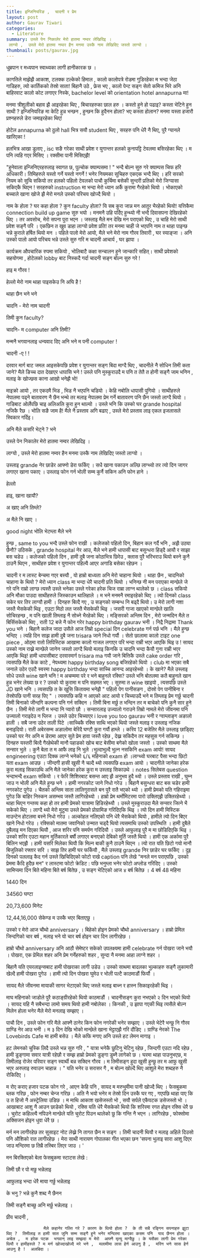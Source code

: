```yaml
---
title: इन्जिनियरिङ ,  चादनी र प्रेम
layout: post
author: Gaurav Tiwari
categories:
  - Literature
summary: उस्ले पेन निकालेर मेरो हातमा नम्वर लेखिदिइ ।
 लाग्यो ,  उस्ले मेरो हातमा नम्वर हैन मनमा उस्कै नाम लेखिदिए जस्तो लाग्यो ।
thumbnail: posts/gaurav.jpg
---
```

 धुम्रपान र मध्यपान स्वाथ्यका लागी हानीकारक छ ।



कागतिले माझेझै आकाश,  टलक्क टल्केको हिमाल ,  कालो कालोपत्रे रोडमा गुडिरहेका म भन्दा जेठा गाडिहरु,  त्यो कार्तिकको तेस्रो साता!  बिहानै उठे ,  फ्रेस भए ,  कालो पेन्ट सङ्ग सेतो कमिज भिरे अनि बाहिरवाट कालो कोट लगाएर निस्के,  bachelor level को orientation  hotel annapurna मा! 

मनमा त्रीशुलीको बहाव झै आइरहेका थिए ,  बिचारहरुका  छाल हरु ।  कस्तो हुने हो पढाइ?  कस्ता भेटिने हुन साथी ?  इन्जिनियरिङ मा केटि हुन्न भन्छन ,  हुन्छन कि हुदैनन होला?  भए कस्ता होलान?  मनमा यस्ता हजारौ प्रश्नहरुले डेरा जमाइरहेका थिए!

होटेल annapurna को ठुलो hall भित्र सयौ student थिए ,  सरहरु पनि धेरै नै थिए,  पुरै ग्यानले खारिएका ! 

हलभित्र आखा डुलाए ,  isc सङै गरेका साथी प्रवेश र युगान्तर हलको  कुनापट्टि टेवलमा बसिरहेका थिए । म पनि त्यहि गएर मिसिए । रक्सीमा पानी मिसिएझै! 

  "हुनेवाला इन्जिनिएरहरुलाइ स्वागत छ,  पुल्चोक क्याम्पसमा ! "  भन्दै बोल्न सुरु गरे क्याम्पस चिफ हरि अधिकारी। तिमिहरुले यस्तो गर्ने यस्तो नगर्ने ! भनेर नियमका सुचिहरु एकएक भन्दै थिए । हरि सरको नियम को सुचि सकियो तर हलको पहिलो टेवलको पाचौ कुर्चिमा बसेकी सुन्दरी प्रतिको मेरो जिग्यासा सकिएकै थिएन !  सरहरुको instruction मा भन्दा मेरो ध्यान अर्कै कुरामा गैरहेको थियो ।  भोकाएको बच्चाले खाना खोजे झै मेरो मनले उस्को परिचय खोज्दै थियो । 

 नाम के होला ?  घर कहा होला ?  कुन faculty होला?  यि सब कुरा जान्न मन आतुर भैरहेको थियो! यत्तिकैमा connection build up game सुरु भयो । मनमनै उहि पर्दिए हुन्थ्यो नी भन्दै दिवासपना देखिरहेको थिए । तर अवसोच, मेरो सपना पुरा भएन । जस्लाइ मैले मन देखि मन पराएको थिए ,  उ चाहि मेरो साथी प्रवेश सङ्गै परि । एकछिन त खुव डाहा लाग्यो प्रवेश प्रति!  तर मनमा चाही जे भएपनि नाम त थाहा पाइन्छ भन्ने कुराले हर्षित थियो मन । पहिले पालो मेरो आयो, मैले भने मेरो नाम गौरव तिवारी ,  घर स्याङ्जा । अनि उस्को पालो आयो परिचय भन्ने उस्ले सुरु गरि  म चादनी आचार्य ,  घर झापा ।

 कार्यक्रम औपचारिक रुपमा सकियो ,  भोलिबाटै कक्षा सन्चालन हुने जान्कारि सहित्। साथी प्रवेशको सहयोगमा ,  होटेलको lobby बाट निस्कदै गर्दा  चादनी सङ्ग बोल्न सुरु गरे ! 

 हाइ म गौरव ! 

 हेल्लो मेरो नाम थाहा पाइसकेउ नि अघि है !

 थाहा छैन भने भने

 चादनि - मेरो नाम चादनी 

 तिमी कुन faculty?

 चादनि- म computer अनि तिमी? 

 मन्मनै भगवानलाइ धन्यवाद दिए अनि भने म पनी computer ! 

 चादनी -ए ! ! 

 दरवार मार्ग बाट जमल आइसकेपछि प्रवेश र युगान्तर सङ्ग बिदा माग्दै थिए ,  चादनीले नै सोधिन तिमी कता जाने?  मैले ङिच्च दात देखाएर धापासि भने ! उस्ले पनि मुस्कुराउदै म पनि त तेतै त होनी सङ्गै जाम  भनिन ,  मलाइ के खोज्छस काना आखो भनेझै भो! 

 माइक्रो आयो ,  तर एकदमै भिड ,  भिड नै भएपनि चडियो । केहि नबोलि धापासी पुगियो । साथीहरुले नेपालमा पढ्ने बातावरण नै छैन  भन्थे तर मलाइ नेपालमा प्रेम गर्ने बातावरण पनि छैन जस्तो लाग्दै थियो । गाडिबाट ओर्लेपछि चाइ अलिअलि कुरा हुन थाल्यो । उस्ले भनि कि उस्को घर grande hospital नजिकै रैछ । भोलि सङै जाम है!  मैले नै प्रस्ताव अगि बढाए , उस्ले मेरो प्रस्ताव लाइ एकल इजलासले स्विकार गर्दिइ।

 अनि मैले कसरि भेट्ने ?  भने

 उस्ले पेन निकालेर मेरो हातमा नम्वर लेखिदिइ ।

 लाग्यो ,  उस्ले मेरो हातमा नम्वर हैन मनमा उस्कै नाम लेखिदिए जस्तो लाग्यो ।

 उस्लाइ grande नेर छाडेर आफ्नो डेरा फर्किए । सधै खाना पकाउन अल्छि लाग्थ्यो तर त्यो दिन जागर लगाएर खाना पकाए । उस्लाइ फोन गर्न भोली सम्म कुर्नै सकिन अनि फोन हाने ।

 हेल्लो

 हाइ,  खाना खायौ? 

 अ खाए  अनि तिम्ले? 

 अ मैले नि खाए ।

good night भोलि भेटम्ला मैले भने

हुन्छ ,  same to you भन्दै उस्ले फोन राखी ।
कलेजको पहिलो दिन, 
बिहान कल गर्दै भनि ,  अझै उठ्या छैनौ? 
उठिसके , grande hospital नेर आउ,  मैले भने हामी धापासी बाट बसुन्धरा हिड्दै आयौ र साझा बस चडेउ ।
 कलेजको पहिलो दिन ,  हामी दुबै जना कोठाभित्र छिरेउ ,  क्लास पुरै भरिभराउ थियो  बस्ने कुनै ठाउनै थिएन ,  साथीहरु प्रवेश र युगान्तर पहिल्यै आएर अगाडि बसेका रहेछन । 

चादनी र म लास्ट बेन्चमा गएर बस्यौ ,  यो हाम्रो बाध्यता अनि मेरो चाहाना थियो । थाहा छैन ,  चादनिको चाहाना के थियो ? 
मेरो ध्यान class मा भन्दा धेरै चादनी प्रति थियो । भनिन्छ नी मन पराएका मान्छेले जे गरे पनि राम्रो लाग्छ त्यस्तै उस्ले भनेका उस्ले गरेका हरेक चिज राम्रा लाग्न थालेको छ । class सकियो अनि मौका पाउदा साथीहरुले जिस्काउन थालिहाले । म भने मनमनै रमाइरहेको थिए । त्यो दिनको class सकेर घर तिर लाग्यौ हामी । 
दिनहरु बित्दै गए  ,  उ सङ्गको सम्बन्ध नि बढ्दै थियो। उ मेरो लागी नशा जस्तै भैसकेकी थिइ ,  एउटा मिठो लत जस्तै भैसकेकी थिइ । जसरी गाजा खाएको मान्छेले खालि सोचिरहन्छ  ,  म पनि खाली तिम्लाइ नै सोच्ने भैरहेको थिए । 
  मङ्सिरको अन्तिम दिन ,  मेरो जन्मदिन 
मैले त बिर्सिसकेको थिए ,  राती 12 बजे नै फोन गरेर happy birthday gaurav भनी । निद्रै निद्रामा Thank you भने । 
बिहानै कलेज जादा उसैले आज तिम्रो special दिन celebrate गर्न पर्छ भनि । मैले हुन्छ भन्दिए  । 
त्यहि दिन साझ हामी दुबै जना  trisara जाने निधो गर्यौ  ।
सेतो छालामा कालो टाइट one piece ,  ओठ्मा रातो लिपिस्टिक आखामा कालो गाजल लगाएर परि भन्दा राम्री भएर आएकि थिइ उ ! 
सायद उस्को नाम राख्ने मान्छेले जानेन जस्तो लाग्दै थियो मलाइ किनकि उ चादनि भन्दा कैयौ गुना राम्री भएर आएकि थिइ! 
हामी धापासीबाट दरवारमार्ग  trisara ma गयौ 
जाने बित्तिकै उस्ले cake order गरि , त्यसपछि मैले केक काटे ,  नेपथ्यमा happy birthday song बजिरहेको थियो । club मा भएका सबै जनाले उठेर एउटै स्वरमा happy birthday भन्दा साच्चि आनन्द आइरहेथ्यो ।
के खाने?  मैले उस्लाइ सोधे
उस्ले wine खाने भनि ! 
म अचम्ममा परे र भने बाहुनले रक्सि? 
उस्ले भनि बोतलमा कतै बाहुनले खान हुन्न भनेर लेख्या छ र ? 
  उस्को यो कुरामा म पनि सहमत भए ।
सुरुमा त wine खाइयो ,  त्यसपछि उस्ले JD खाने भनि । त्यसपछि त के खुसि कितावमा भनेझै " पहिलो पेग पानीसङग ,  दोस्रो पेग पानीबिना र तेस्रोपछि पानी सरह पिए " ।
त्यसपछि कहि  न आएको आट आयो  र चिच्याउदै भने  म तिम्लाइ प्रेम गर्छु चादनी तिमी बिनाको जीन्दगि कल्पना पनि गर्न सक्दिन । तिमी बिना मर्छु त भन्दिन तर म बाचेको पनि कुनै सार हुने छैन । तिमी मेरो लागी म भन्दा नि प्यारो छौ  । सन्सारलाइ उज्यालो गराउने तिम्रो नामले मेरो जीवनमा पनि उज्यालो गराइदेउ न प्लिज ।
उस्ले उठेर चिच्याएर  i love you too gaurav भनी र ग्वाम्लाङ्ग अङालो हाली । सबै जना उठेर ताली पिटे ।साच्चिकै रक्सि साथि भएको थियो जस्ले मलाइ र उस्लाइ नजिक बनाइदियो। राती अबेरसम्म अङालोमा बेरिदै घण्टौ कुरा गर्यौ  हाम्ले । करिव 12 बजेतिर मैले उस्लाइ छाड्दिए उस्को घर नेर अनि म डेरामा आएर सुते प्रेम हावा जस्तै रहेछ ,  देख्न सकिदैन तर महसुस गर्न सकिन्छ ।  
दिनहरु यस्तरी बित्दै गैरहेथेकी मानौ पहाडको खोच बाट बेसीमा बगेको खोला जस्तो । 
उस्को साथमा मैले सन्सार भुले । कुनै बेला त म आफै लाइ नि भुले ।भुल्दाभुल्दै भुल्न नसकिनि exam आयो! 
सायद engineering एउटा दिक्क लाग्ने भनेको ६/६ महिनाको exam हो ।लाग्थ्यो घरबाट पैसा भन्दा छिटो यता exam आउछ । जीन्दगी हासी खुसी नै चल्दै थ्यो त्यसपछि exam आयो ।
चादनीले जानेका हरेक कुरा मलाइ सिकाउथि अनि मैले जानेका हरेक कुरा म उस्लाइ सिकाउथे । notes  सिलेबस question भन्दाभन्दै exam सकियो । र फेरि शिशिरबाट बसन्त आए झै अनुभव हुदै थ्यो ।
उस्ले प्रस्ताव राखी ,  घुम्न जाउ न भोली अनि मैले हुन्छ भने । हामी नगरकोट जाने निधो गरेउ । बिहानै बसुन्धरा बाट बस चडेर हामी नगरकोट पुगेउ । चैतको अन्तिम साता लालिगुरासले बन पुरै रातै भएको थ्यो । 
हामी प्रेमको यति गहिराइमा पुगेउ कि बाहिर निस्कन असम्भव जस्तै लागिरहेथ्यो । हाम्रो प्रेम थर्मोमिटरमा पारो उक्लिएझै उक्लिरहेथ्यो । थाहा थिएन गन्तव्य कहा हो तर हामी प्रेमको यात्रामा हिडिरहेथ्यौ । उस्ले मुस्कुराउदा मैले सन्सार जित्ने भै सकेको थिए । लाग्दै थ्यो मेरो मुटुमा उस्ले प्रेमको प्रोग्रामिङ गरिदिएकि थिइ ।
त्यो दिन हामी मिस्टिक माउन्टेन होटलमा बस्ने निधो गरेउ । अल्कोहल नलिएको पनि धेरै भैसकेको थियो ,  हामीले त्यो दिन बिएर खाने निधो गरेउ । रक्सिको मातमा जवानिको उन्मात चड्दै थियो त्यसमाथि उस्को उपस्थिति । हामी दुबैले दुबैलाइ मन दिएका थियौ ,  आज शरिर पनि समर्पण गरिदियौ ।  उस्ले आफुलाइ पुरै म मा छोडिदिएकि थिइ ।  उस्को शरिर एउटा  महान मुर्तिकारले बर्षौ लगाएर बनाएको देबिको मुर्ति जस्तै थियो । हामी एक अर्कामा पुरै बिलिन भएझै । हामी यसरि मिलेका थियौ कि मिल्न बाकी कुनै ठाउनै थिएन ।  त्यो रात यति छिटो गयो मानौ बिजुलिको रफ्तार सरि ।
साझ तिर हामी घर फर्कियौ , मैले उस्लाइ grande निर छाडेर घर फर्किए । दुइ दिनको पललाइ कैद गर्न उस्ले खिचिदिएको फोटो राखे  caption पनि लेखे "मनले मन पराएपछि ,  उस्को प्रेममा कैदि  हुदैछ मन"  र लास्टमा फोटो क्रेडिट : पछि भनुम्ला भनेर फोटो अप्लोड गरिदिए ।
उस्को सामिप्यमा दिन बिते महिना बिते बर्ष बितेछ ,  उ सङ्ग भेटिएको आज ४ बर्ष बितेछ ।
4 बर्ष
48 महिना

 1440 दिन 

 34560 घण्टा 

20,73,600 मिनेट 

12,44,16,000 सेकेण्ड म उस्कै भएर बिताएछु । 

 उस्को र मेरो  आज चौथो anniversary ।  बिहेको होइन प्रेमको चौथो anniversary । हाम्रो प्रेमिल जिन्दगिको चार बर्ष ,  मलाइ भने यो चार बर्ष होइन चार दिन लागीरहेछ ।



 हाम्रो चौथो anniversary  अनि आठौ सेमेष्टर सकेको उपलक्ष्यमा हामी celebrate गर्न पोखरा जाने भयौ । पोखरा,  एक प्रेमिल शहर अनि प्रेम गर्नेहरुको शहर ,  सुन्दा नै मनमा आहा लाग्ने शहर ।



 बिहानै यति एयरलाइन्सबाट हामी पोखराका लागी उडेउ । उस्को साथमा बादलका भुल्काहरु सङ्गै लुकामारी  खेल्दै हामी पोखरा पुगेउ । हामी त्यो दिन पोखरा घुमेउ र भोली पल्टै काठमाडौं  फिर्यौ ।



 सायद मैले जीवनमा मायाकी सागर भेटाएको थिए जस्ले मलाइ बाच्न र हास्न सिकाइरहेकी थिइ ।



 माघ महिनाको जाडोले पुरै कठाङ्ग्रीरहेको थियो काठमाडौं । चादनीसङ्ग कुरा नभएको २ दिन भएको थियो । सायद यहि नै सबैभन्दा लामो समय थियो हामी नबोलेका । किनकी ,  उ झापा गएकी थिइ त्यसैले बोल्न मिलेन होला भनेर मैले मेरो मनलाइ सम्झाए ।



 पाचौ दिन ,  उस्ले फोन गरि मैले आफ्नै ठानेर किन फोन नगरेकी भनेर सम्झाए  । उस्ले भेटेरै भन्छु नि गौरव  ग्राण्डि नेर आउ भनी । म ३ दिन देखि भोको मान्छेले खाना भेट्टाएझै गरि दौडिए । ग्राण्डि नेरको The Lovebirds Cafe मा हामी बसेउ । मैले कफि मगाए अनि उस्ले हट लेमन मागाइ ।



 हट लेमनको चुस्कि लिदै उस्ले भन्न सुरु गरि ,  " यात्रा भनेकै छुटिनु भेटिनु रहेछ ,  जिन्दगी एउटा नदि रहेछ ,  हामी डुङ्गामा सवार यात्री रहेछौ र सम्झ हाम्रो प्रेमको डुङ्गा डुब्नै लागेको छ । घरमा थाहा पाउनुभएछ, म तिमीलाइ रोजेर परिवार सङ्ग स्वार्थी बन्न सक्दिन गौरव । म तिमीसङ्ग हुदा खुसी हुन्छु तर म आफु खुसी भएर अरुलाइ रुवाउन चाहान्न । "  यति भनेर उ सरासर गै ,  म बोल्न खोल्दै थिए आशुले मेरा शब्दहरु नै रोकिदिए ।



 म रोए कराए हजार पटक फोन गरे ,  आएन केहि पनि ,  सायद म मरुभुमीमा पानी खोज्दै थिए । फेसबुकमा ब्लक गरिछ ,  फोन नम्बर चेन्ज गरिछ । अति नै भयो भनेर म तेस्रो दिन उस्कै घर गए ,  गएपछि थाहा पाए कि उ त हिजो नै अस्ट्रेलिया उडिछ । म माथि आकाश खसेजस्तो भो ,  सयौ सर्पले एकैपटक डसेजस्तो भो । आखाबाट आशु नै आउन छाडेको थियो ,  रक्सि यति धेरै भैसकेको थियो कि शरिरमा रगत होइन रक्सि धेरै छ । चुरोट कहिल्ल्यै नपिउने मान्छेले यति चुरोट पिउन थालेको छु कि गन्ति नै भएन । लागिरहेछ ,  फोक्सोमा अक्सिजन होइन धुवा धेरै  छ । 



 मर्न मन लागीरहेछ तर सुसाइट नोट लेख्ने नि तागत छैन म सङ्ग  । तिमी चादनी थियौ र मलाइ अहिले दिउसो पनि औशिको  रात लागीरहेछ । मेरा साथी नारायण  गोपालका गीत भएका छन 'सपना भुलाइ सारा आशु दिएर जाउ मन्दिरमा छ तिम्रै तस्बिर लिएर जाउ । '



 मन बिरक्तिएको बेला फेसबुकमा स्टाटस लेखे :

 तिमी छौ र पो मछु भन्नेलाइ 

 आफुलाइ भन्दा धेरै माया गर्छु भन्नेलाइ 

 के भनु ?  भन्ने कुनै शब्द नै छैनन 

 तिमी सङ्गै बाच्छु अनि मर्छु भन्नेलाइ ।



 प्रीय चादनी , 

                  मैले कहानेर गल्ति गरे ? कारण के थियो होला ?  के ती सबै रङ्गिन सपनाहरु झुटा थिए ?  तिमीलाइ त हामी सात जुनि सम्म सङ्गै हुने भनेर मन्दिरमा खाएका कसम पनि  याद छैनन होला । अचेल ,  म हरेक पटक  भगवान् लाइ सम्झदा म मेरो  आफ्नै मृत्यु माग्दैछु । के यसैका लागी प्रेम गरेका थियौ र हामीहरुले ? म मर्न खोज्दाखोज्दै मरे भने ,  मलामीमा लास हेर्न आउनु है ,  मरिन भने सास हेर्न आउनु है !  अलबिदा ।

